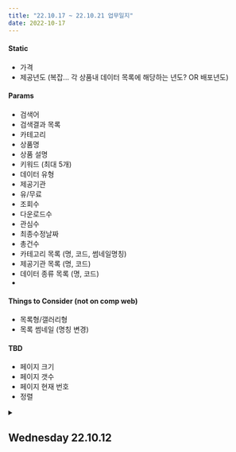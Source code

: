 ```yaml
---
title: "22.10.17 ~ 22.10.21 업무일지"
date: 2022-10-17
---
```

#### Static
- 가격
- 제공년도 (복잡... 각 상품내 데이터 목록에 해당하는 년도? OR 배포년도)

#### Params
- 검색어
- 검색결과 목록
 - 카테고리
 - 상품명
 - 상품 설명
 - 키워드 (최대 5개)
 - 데이터 유형
 - 제공기관
 - 유/무료
 - 조회수
 - 다운로드수
 - 관심수
 - 최종수정날짜
- 총건수
- 카테고리 목록 (명, 코드, 썸네일명칭)
- 제공기관 목록 (명, 코드)
- 데이터 종류 목록 (명, 코드)
- 

#### Things to Consider (not on comp web)
- 목록형/갤러리형
- 목록 썸네일 (명칭 변경)

#### TBD
- 페이지 크기
- 페이지 갯수
- 페이지 현재 번호
- 정렬


<details id=1>
  <summary><h2>Wednesday 22.10.12</h2></summary>
  TODO list  
  -[] 데이터 조회... 협업체 샘플등록 아직 안함
  
  
  SELECT cg.gds_cd, cg.data_gds_nm, cg.data_gds_expln, cg.data_type_cd
    , (SELECT ci.inst_nm
      FROM tn_cbbt_inst ci
      WHERE ci.inst_cd = cg.inst_cd) inst_nm -- 제공기관명
    , (SELECT cgc.clsf_nm 
      FROM tn_cbds_gds_clsf cgc 
      WHERE cgc.clsf_cd = cg.clsf_cd) cslf_nm -- 카테고리 분류명
    , (SELECT cgp.untprc 
      FROM tn_cbds_gds_plcy cgp 
      WHERE cgp.untprc_plcy_no = cg.untprc_plcy_no) untprc -- 가격
    , cg.untprc_plcy_no -- 가격정책번호
    , cg.keywd, inq_cnt, avg_scr
    , (SELECT COUNT(*)
      FROM tl_cbds_ordr_dwnld cod
      WHERE cod.gds_cd = cg.gds_cd) dwnld_cnt
    , (SELECT COUNT(*)
      FROM tn_cbds_gds_itrst cgi
      WHERE cgi.gds_cd = cg.gds_cd) itrst_cnt
    , mdfcn_dt
  FROM coast.tn_cbds_gds cg
  WHERE 1=1 ;
</details>
